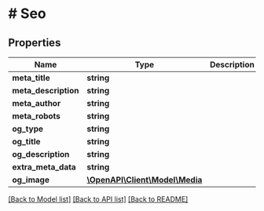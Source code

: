 # # Seo

## Properties

Name | Type | Description | Notes
------------ | ------------- | ------------- | -------------
**meta_title** | **string** |  | [optional]
**meta_description** | **string** |  | [optional]
**meta_author** | **string** |  | [optional]
**meta_robots** | **string** |  | [optional]
**og_type** | **string** |  | [optional]
**og_title** | **string** |  | [optional]
**og_description** | **string** |  | [optional]
**extra_meta_data** | **string** |  | [optional]
**og_image** | [**\OpenAPI\Client\Model\Media**](Media.md) |  | [optional]

[[Back to Model list]](../../README.md#models) [[Back to API list]](../../README.md#endpoints) [[Back to README]](../../README.md)
